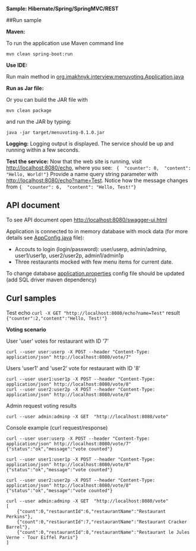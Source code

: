 **Sample:  Hibernate/Spring/SpringMVC/REST**

##Run sample

**Maven:**

  To run the application use Maven command line 
  ```
  mvn clean spring-boot:run 
  ```
**Use IDE:**

  Run main method in [org.imakhnyk.interview.menuvoting.Application.java](https://github.com/ivanmakhnyk/restaurantvote/blob/master/src/main/java/org/imakhnyk/interview/menuvoting/Application.java)

**Run as Jar file:**

  Or you can build the JAR file with 
  ```
  mvn clean package 
  ``` 
  and run the JAR by typing: 
  ``` 
  java -jar target/menuvoting-0.1.0.jar
  ```

**Logging:**
Logging output is displayed. The service should be up and running within a few seconds.

**Test the service:**
Now that the web site is running, visit <http://localhost:8080/echo>, where you see:
``` {  "counter": 0,  "content": "Hello, World!"}```
Provide a name query string parameter with <http://localhost:8080/echo?name=Test>. Notice how the message changes from
```{  "counter": 6,  "content": "Hello, Test!"}```

## API document
To see API document open <http://localhost:8080/swagger-ui.html>

Application is connected to in memory database with mock data (for more details see [AppConfig.java](https://github.com/ivanmakhnyk/restaurantvote/blob/master/src/main/java/org/imakhnyk/interview/menuvoting/AppConfig.java) file):
- Accouts to login (login/password): user/userp, admin/adminp, user1/user1p, user2/user2p, admin1/admin1p
- Three restaurants mocked with few menu items for current date.

To change database [application.properties](https://github.com/ivanmakhnyk/restaurantvote/blob/master/src/main/resources/application.properties) config file should be updated (add SQL driver maven dependency)

## Curl samples

Test echo ```curl -X GET "http://localhost:8080/echo?name=Test"``` result ```{"counter":2,"content":"Hello, Test!"}```

**Voting scenario**

User 'user' votes for restaurant with ID '7'
```
curl --user user:userp -X POST --header "Content-Type: application/json" http://localhost:8080/vote/7"
```
Users 'user1' and 'user2' vote for restaurant with ID '8'
```
curl --user user1:user1p -X POST --header "Content-Type: application/json" http://localhost:8080/vote/8"
curl --user user2:user2p -X POST --header "Content-Type: application/json" http://localhost:8080/vote/8"
```
Admin request voting results
```
curl --user admin:adminp -X GET  "http://localhost:8080/vote"
```

Console example (curl request/response)
```
curl --user user:userp -X POST --header "Content-Type: application/json" http://localhost:8080/vote/7"
{"status":"ok","message":"vote counted"}

curl --user user1:user1p -X POST --header "Content-Type: application/json" http://localhost:8080/vote/8"
{"status":"ok","message":"vote counted"}

curl --user user2:user2p -X POST --header "Content-Type: application/json" http://localhost:8080/vote/8"
{"status":"ok","message":"vote counted"}

curl --user admin:adminp -X GET  "http://localhost:8080/vote"
[
	{"count":0,"restaurantId":6,"restaurantName":"Restaurant Perkins"},
	{"count":0,"restaurantId":7,"restaurantName":"Restaurant Cracker Barrel"},
	{"count":0,"restaurantId":8,"restaurantName":"Restaurant le Jules Verne - Tour Eiffel Paris"}
]
```

